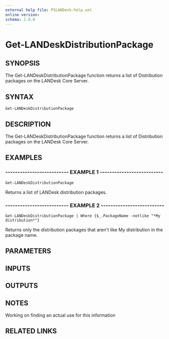 ```yaml
---
external help file: PSLANDesk-help.xml
online version: 
schema: 2.0.0
---
```


# Get-LANDeskDistributionPackage
## SYNOPSIS
The Get-LANDeskDistributionPackage function returns a list of Distribution packages on the LANDesk Core Server.

## SYNTAX

```
Get-LANDeskDistributionPackage
```

## DESCRIPTION
The Get-LANDeskDistributionPackage function returns a list of Distribution packages on the LANDesk Core Server.

## EXAMPLES

### -------------------------- EXAMPLE 1 --------------------------
```
Get-LANDeskDistributionPackage
```

Returns a list of LANDesk distribution packages.

### -------------------------- EXAMPLE 2 --------------------------
```
Get-LANDeskDistributionPackage | Where {$_.PackageName -notlike "*My distribution*"}
```

Returns only the distribution packages that aren't like My distribution in the package name.

## PARAMETERS

## INPUTS

## OUTPUTS

## NOTES
Working on finding an actual use for this information

## RELATED LINKS

